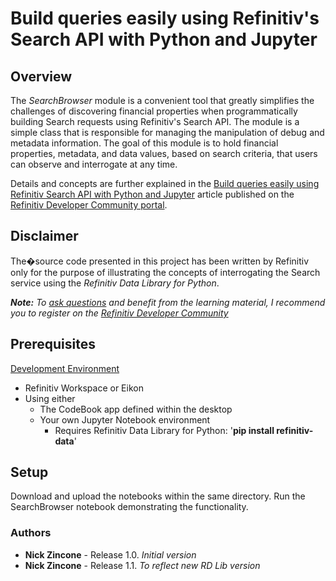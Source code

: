 # Build queries easily using Refinitiv's Search API with Python and Jupyter


## <a id="overview"></a>Overview
The *SearchBrowser* module is a convenient tool that greatly simplifies the challenges of discovering financial properties when programmatically building Search requests using Refinitiv's Search API.  The module is a simple class that is responsible for managing the manipulation of debug and metadata information.  The goal of this module is to hold financial properties, metadata, and data values, based on search criteria, that users can observe and interrogate at any time.

Details and concepts are further explained in the [Build queries easily using Refinitiv Search API with Python and Jupyter](https://developers.refinitiv.com/en/article-catalog/article/build-expressions-with-refinitiv-search-python-jupyter-notebook) article published on the [Refinitiv Developer Community portal](https://developers.refinitiv.com).

## <a id="disclaimer"></a>Disclaimer
The�source code presented in this project has been written by Refinitiv only for the purpose of illustrating the concepts of interrogating the Search service using the *Refinitiv Data Library for Python*.

***Note:** To [ask questions](https://community.developers.refinitiv.com/index.html) and benefit from the learning material, I recommend you to register on the [Refinitiv Developer Community](https://developers.refinitiv.com)*

## <a name="prerequisites"></a>Prerequisites

[Development Environment](https://developers.refinitiv.com/en/api-catalog/eikon/eikon-data-api/tutorials#setting-up-a-python-development-environment)

- Refinitiv Workspace or Eikon
- Using either
  - The CodeBook app defined within the desktop
  - Your own Jupyter Notebook environment
    - Requires Refinitiv Data Library for Python:  '**pip install refinitiv-data**'

## <a name="setup"></a>Setup

Download and upload the notebooks within the same directory.  Run the SearchBrowser notebook demonstrating the functionality.
### <a id="authors"></a>Authors

* **Nick Zincone** - Release 1.0.  *Initial version*
* **Nick Zincone** - Release 1.1.  *To reflect new RD Lib version*




